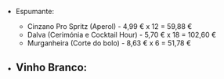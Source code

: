 
- Espumante: 
	-  Cinzano Pro Spritz (Aperol) - 4,99 € x 12 = 59,88 €
	-  Dalva (Cerimónia e Cocktail Hour) - 5,70 € x 18 = 102,60 €
	-  Murganheira (Corte do bolo) - 8,63 € x 6 = 51,78 €

- Vinho Branco: 
	- 
	


